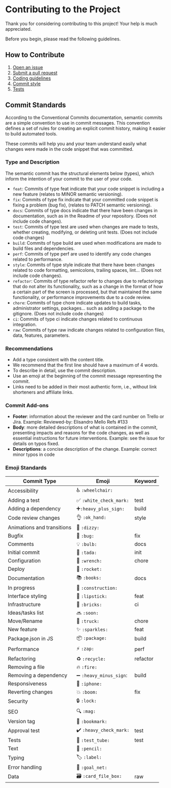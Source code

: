 # Contributing to the Project

Thank you for considering contributing to this project! Your help is much appreciated.

Before you begin, please read the following guidelines.

## How to Contribute

1. [Open an issue](#open-an-issue)
2. [Submit a pull request](#submit-a-pull-request)
3. [Coding guidelines](#coding-guidelines)
4. [Commit style](#commit-style)
5. [Tests](#tests)

## Commit Standards

According to the Conventional Commits documentation, semantic commits are a simple convention to use in commit messages. This convention defines a set of rules for creating an explicit commit history, making it easier to build automated tools.

These commits will help you and your team understand easily what changes were made in the code snippet that was committed.

### Type and Description

The semantic commit has the structural elements below (types), which inform the intention of your commit to the user of your code.

- `feat`: Commits of type feat indicate that your code snippet is including a new feature (relates to MINOR semantic versioning).
- `fix`: Commits of type fix indicate that your committed code snippet is fixing a problem (bug fix), (relates to PATCH semantic versioning).
- `docs`: Commits of type docs indicate that there have been changes in documentation, such as in the Readme of your repository. (Does not include code changes).
- `test`: Commits of type test are used when changes are made to tests, whether creating, modifying, or deleting unit tests. (Does not include code changes)
- `build`: Commits of type build are used when modifications are made to build files and dependencies.
- `perf`: Commits of type perf are used to identify any code changes related to performance.
- `style`: Commits of type style indicate that there have been changes related to code formatting, semicolons, trailing spaces, lint... (Does not include code changes).
- `refactor`: Commits of type refactor refer to changes due to refactorings that do not alter its functionality, such as a change in the format of how a certain part of the screen is processed, but that maintained the same functionality, or performance improvements due to a code review.
- `chore`: Commits of type chore indicate updates to build tasks, administrator settings, packages... such as adding a package to the gitignore. (Does not include code changes)
- `ci`: Commits of type ci indicate changes related to continuous integration.
- `raw`: Commits of type raw indicate changes related to configuration files, data, features, parameters.

### Recommendations

- Add a type consistent with the content title.
- We recommend that the first line should have a maximum of 4 words.
- To describe in detail, use the commit description.
- Use an emoji at the beginning of the commit message representing the commit.
- Links need to be added in their most authentic form, i.e., without link shorteners and affiliate links.

### Commit Add-ons

- **Footer**: information about the reviewer and the card number on Trello or Jira. Example: Reviewed-by: Elisandro Mello Refs #133
- **Body**: more detailed descriptions of what is contained in the commit, presenting impacts and reasons for the code changes, as well as essential instructions for future interventions. Example: see the issue for details on typos fixed.
- **Descriptions**: a concise description of the change. Example: correct minor typos in code

### Emoji Standards

| Commit Type                | Emoji                 | Keyword  |
| -------------------------- | --------------------- | -------- |
| Accessibility              | ♿ `:wheelchair: `      |          |
| Adding a test              | ✅ `:white_check_mark:` | test     |
| Adding a dependency        | ➕` :heavy_plus_sign: ` | build    |
| Code review changes        | 👌 `:ok_hand: `         | style    |
| Animations and transitions | 💫 `:dizzy:`            |          |
| Bugfix                     | 🐛 `:bug:  `            | fix      |
| Comments                   | 💡 `:bulb: `            | docs     |
| Initial commit             | 🎉 `:tada:`             | init     |
| Configuration              | 🔧 `:wrench:`           | chore    |
| Deploy                     | 🚀 `:rocket: `          |          |
| Documentation              | 📚 `:books:`            | docs     |
| In progress                | 🚧 `:construction: `    |          |
| Interface styling          | 💄 `:lipstick:`         | feat     |
| Infrastructure             | 🧱 `:bricks:`        | ci       |
| Ideas/tasks list           | 🔜 `:soon:`             |          |
| Move/Rename                | 🚚 `:truck:`            | chore    |
| New feature                | ✨ `:sparkles:`         | feat     |
| Package.json in JS         | 📦 `:package:`          | build    |
| Performance                | ⚡ `:zap:`               | perf     |
| Refactoring                | ♻ `:recycle:`           | refactor |
| Removing a file            | 🔥 `:fire:`             |          |
| Removing a dependency      | ➖ `:heavy_minus_sign`: | build    |
| Responsiveness             | 📱 `:iphone:`           |          |
| Reverting changes          | 💥 `:boom:`             | fix      |
| Security                   | 🔒️ `:lock:`             |          |
| SEO                        | 🔍️ `:mag:`              |          |
| Version tag                | 🔖 `:bookmark: `        |          |
| Approval test              | ✔️ `:heavy_check_mark:`  | test     |
| Tests                      | 🧪 `:test_tube:`        | test     |
| Text                       | 📝 `:pencil:`           |          |
| Typing                     | 🏷️ `:label:`            |          |
| Error handling             | 🥅 `:goal_net:`         |          |
| Data                       | 🗃️ `:card_file_box:`    | raw      |
